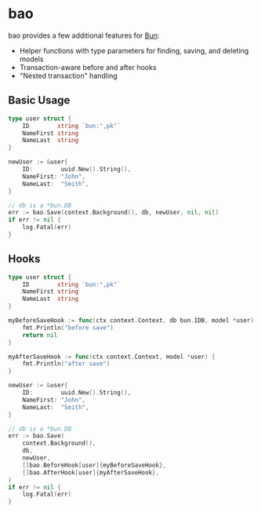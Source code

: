 # bao

bao provides a few additional features for [Bun](https://github.com/uptrace/bun):

* Helper functions with type parameters for finding, saving, and deleting models
* Transaction-aware before and after hooks
* "Nested transaction" handling

## Basic Usage

```go
type user struct {
    ID        string `bun:",pk"`
    NameFirst string
    NameLast  string
}

newUser := &user{
    ID:        uuid.New().String(),
    NameFirst: "John",
    NameLast:  "Smith",
}

// db is a *bun.DB
err := bao.Save(context.Background(), db, newUser, nil, nil)
if err != nil {
    log.Fatal(err)
}
```

## Hooks

```go
type user struct {
    ID        string `bun:",pk"`
    NameFirst string
    NameLast  string
}

myBeforeSaveHook := func(ctx context.Context, db bun.IDB, model *user) error {
    fmt.Println("before save")
    return nil
}

myAfterSaveHook := func(ctx context.Context, model *user) {
    fmt.Println("after save")
}

newUser := &user{
    ID:        uuid.New().String(),
    NameFirst: "John",
    NameLast:  "Smith",
}

// db is a *bun.DB
err := bao.Save(
    context.Background(),
    db,
    newUser,
    []bao.BeforeHook[user]{myBeforeSaveHook},
    []bao.AfterHook[user]{myAfterSaveHook},
)
if err != nil {
    log.Fatal(err)
}
```
